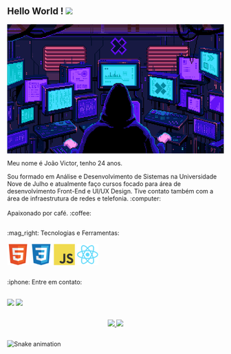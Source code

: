 ## Hello World ! <img src="https://raw.githubusercontent.com/iampavangandhi/iampavangandhi/master/gifs/Hi.gif" width="30px" style="max-width: 100%;">

<p align="center">
<a target="_blank" rel="noopener noreferrer" href="https://raw.githubusercontent.com/vcctm/vcctm/main/x-teambg.gif"><img align="center" src="https://raw.githubusercontent.com/vcctm/vcctm/main/x-teambg.gif" height="300px" style="max-width: 100%;"></a>
</p>

Meu nome é João Victor, tenho 24 anos.

<p>Sou formado em Análise e Desenvolvimento de Sistemas na Universidade Nove de Julho e atualmente faço cursos focado para área de desenvolvimento Front-End e UI/UX Design.
Tive contato também com a área de infraestrutura de redes e telefonia. :computer: <br><br>
Apaixonado por café. :coffee: </p>

##

<div>  
  :mag_right: Tecnologias e Ferramentas:<br><br>
  
  <img align="center" height="50" width="50" src="https://github.com/devicons/devicon/blob/master/icons/html5/html5-original.svg">
  <img align="center" height="50" width="50" src="https://github.com/devicons/devicon/blob/master/icons/css3/css3-original.svg">
  <img align="center" height="50" width="50" src="https://github.com/devicons/devicon/blob/master/icons/javascript/javascript-original.svg">
  <img align="center" height="50" width="50" src="https://github.com/devicons/devicon/blob/master/icons/react/react-original.svg">
</div>

##

<div>
  :iphone: Entre em contato:<br><br>
  
  <a href = "mailto:jvmsantos13@gmail.com"><img src="https://img.shields.io/badge/-Email-%23333?style=for-the-badge&logo=gmail&logoColor=white" target="_blank"></a>
  <a href="https://www.linkedin.com/in/jvmsantos13/" target="_blank"><img src="https://img.shields.io/badge/LinkedIn-0077B5?style=for-the-badge&logo=linkedin&logoColor=white" target="_blank"></a>
<div>
  
 ##
 <div align="center">
  <a href="https://github.com/jvmsantos13">
  <img height="165em" src="https://github-readme-stats.vercel.app/api?username=jvmsantos13&show_icons=true&theme=dracula&include_all_commits=true&count_private=true&hide_border=true"/>
  <img height="165em" src="https://github-readme-stats.vercel.app/api/top-langs/?username=jvmsantos13&layout=compact&langs_count=7&theme=dracula&hide_border=true"/>
  </a>
</div> 
  
##  
  
  ![Snake animation](https://github.com/jvmsantos13/jvmsantos13/blob/output/github-contribution-grid-snake.svg)
</div>

